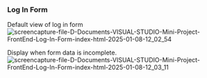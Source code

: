 ### Log In Form
Default view of log in form
![screencapture-file-D-Documents-VISUAL-STUDIO-Mini-Project-FrontEnd-Log-In-Form-index-html-2025-01-08-12_02_54](https://github.com/user-attachments/assets/7114ec77-70e3-4a10-89ec-d2c8c503424c)

Display when form data is incomplete.
![screencapture-file-D-Documents-VISUAL-STUDIO-Mini-Project-FrontEnd-Log-In-Form-index-html-2025-01-08-12_03_11](https://github.com/user-attachments/assets/7d734936-0c8e-4c24-9c0b-e004a9ef3937)

